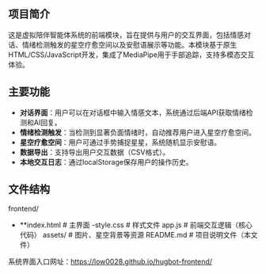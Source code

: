## 项目简介
这是虚拟陪伴智能体系统的前端模块，旨在提供与用户的交互界面，包括情感对话、情绪检测触发的星空疗愈空间以及安慰语展示等功能。本模块基于原生HTML/CSS/JavaScript开发，集成了MediaPipe用于手部追踪，支持多模态交互体验。

## 主要功能
- **对话界面**：用户可以在对话框中输入情感文本，系统通过后端API获取情绪检测和AI回复。
- **情绪检测触发**：当检测到显著负面情绪时，自动推荐用户进入星空疗愈空间。
- **星空疗愈空间**：用户可通过手势捕捉星星，系统随机显示安慰语。
- **数据导出**：支持导出用户交互数据（CSV格式）。
- **本地交互日志**：通过localStorage保存用户的操作历史。

## 文件结构
frontend/
- **index.html # 主界面
-style.css # 样式文件
app.js # 前端交互逻辑（核心代码）
assets/ # 图片、星空背景等资源
README.md # 项目说明文件（本文件）

系统界面入口网址：https://low0028.github.io/hugbot-frontend/
